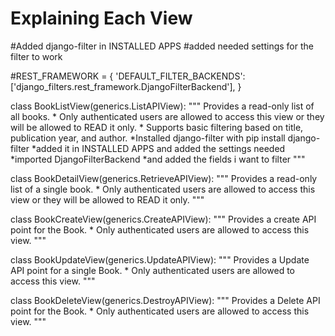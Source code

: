 # Explaining Each View  

#Added django-filter in INSTALLED APPS
#added needed settings for the filter to work

#REST_FRAMEWORK = {
    'DEFAULT_FILTER_BACKENDS': ['django_filters.rest_framework.DjangoFilterBackend'],
}

class BookListView(generics.ListAPIView):
    """
        Provides a read-only list of all books.
        * Only authenticated users are allowed to access this view or they will be allowed to READ it only.
        * Supports basic filtering based on title, publication year, and author.
        *Installed django-filter with pip install django-filter
        *added it in INSTALLED APPS and added the settings needed
        *imported DjangoFilterBackend
        *and added the fields i want to filter
    """

class BookDetailView(generics.RetrieveAPIView):
    """
        Provides a read-only list of a single book.
        * Only authenticated users are allowed to access this view or they will be allowed to READ it only.
    """

class BookCreateView(generics.CreateAPIView):
    """
        Provides a create API point for the Book.
        * Only authenticated users are allowed to access this view.
    """

class BookUpdateView(generics.UpdateAPIView):
    """
        Provides a Update API point for a single Book.
        * Only authenticated users are allowed to access this view.
    """

class BookDeleteView(generics.DestroyAPIView):
    """
        Provides a Delete API point for the Book.
        * Only authenticated users are allowed to access this view.
    """

